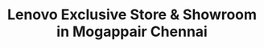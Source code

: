 ---
title: "Lenovo Exclusive Store & Showroom in Mogappair Chennai"
url: /chennai/lenovo-exclusive-store-und-showroom-in-mogappair-chennai/
shop: Computer
---